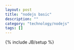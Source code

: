 ```yaml
---
layout: post
title: "nodejs basic"
description: ""
category: "technology/nodejs"
tags: []
---
```

{% include JB/setup %}
